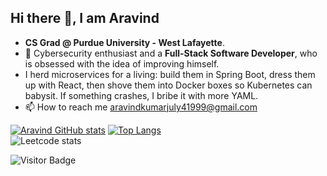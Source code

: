 <!-- ### Hi there 👋 -->

<!--
**aravind4799/aravind4799** is a ✨ _special_ ✨ repository because its `README.md` (this file) appears on your GitHub profile.--->

## Hi there 👋, I am Aravind
 
- **CS Grad @ Purdue University - West Lafayette**.
- 🔭 Cybersecurity enthusiast and a **Full-Stack Software Developer**, who is obsessed with the idea of improving himself.
- I herd microservices for a living: build them in Spring Boot, dress them up with React, then shove them into Docker boxes so Kubernetes can babysit. If something crashes, I bribe it with more YAML.
- 📫 How to reach me aravindkumarjuly41999@gmail.com


[![Aravind GitHub stats](https://github-readme-stats.vercel.app/api?username=aravind4799&show_icons=true&theme=radical
)](https://github.com/anuraghazra/github-readme-stats)
[![Top Langs](https://github-readme-stats.vercel.app/api/top-langs/?username=aravind4799&layout=compact)](https://github.com/anuraghazra/github-readme-stats)\
![Leetcode stats](https://leetcard.jacoblin.cool/aravind4799?theme=unicorn&font=Offside)

![Visitor Badge](https://visitor-badge.laobi.icu/badge?page_id=aravind4799_Github)

